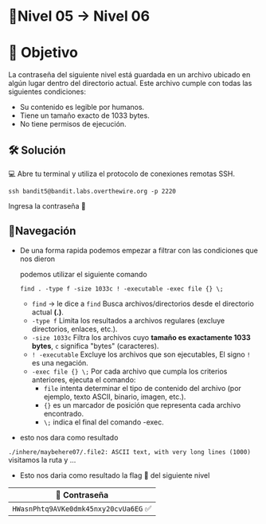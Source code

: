 # 🧩Nivel 05 → Nivel 06

# 🎯 Objetivo

La contraseña del siguiente nivel está guardada en un archivo ubicado en algún lugar dentro del directorio actual. Este archivo cumple con todas las siguientes condiciones:

- Su contenido es legible por humanos.
- Tiene un tamaño exacto de 1033 bytes.
- No tiene permisos de ejecución.

## 🛠️ Solución

💻 Abre tu terminal y utiliza el protocolo de conexiones remotas SSH.

`ssh bandit5@bandit.labs.overthewire.org -p 2220`

Ingresa la contraseña 🚩

## 🧭Navegación

- De una forma rapida podemos empezar a filtrar con las condiciones que nos dieron
    
    podemos utilizar el siguiente comando 
    

      find . -type f -size 1033c ! -executable -exec file {} \; 

    - `find` → le dice a `find` Busca archivos/directorios desde el directorio actual **(.)**.
    - `-type f` Limita los resultados a archivos regulares (excluye directorios, enlaces, etc.).
    - `-size 1033c` Filtra los archivos cuyo **tamaño es exactamente 1033 bytes**, `c` significa "bytes" (caracteres).
    - `! -executable` Excluye los archivos que son ejecutables, El signo `!` es una negación.
    - `-exec file {} \;` Por cada archivo que cumpla los criterios anteriores, ejecuta el comando:
        - `file` intenta determinar el tipo de contenido del archivo (por ejemplo, texto ASCII, binario, imagen, etc.).
        - `{}` es un marcador de posición que representa cada archivo encontrado.
        - `\;` indica el final del comando -exec.
- esto nos dara como resultado

`./inhere/maybehere07/.file2: ASCII text, with very long lines (1000)`
visitamos la ruta y …

- Esto nos daria como resultado la flag 🚩 del siguiente nivel

<div align="center">

| 🔐 Contraseña |
|:-------------:|
| `HWasnPhtq9AVKe0dmk45nxy20cvUa6EG` ✅ |

</div>
